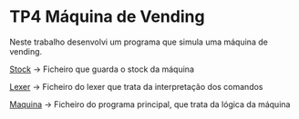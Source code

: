 # TP4 Máquina de Vending
Neste trabalho desenvolvi um programa que simula uma máquina de vending.

[Stock](stock.json) -> Ficheiro que guarda o stock da máquina

[Lexer](lexer.py) -> Ficheiro do lexer que trata da interpretação dos comandos

[Maquina](maquina.py) -> Ficheiro do programa principal, que trata da lógica da máquina

